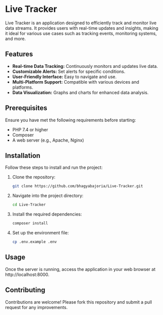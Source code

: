 # Live Tracker

Live Tracker is an application designed to efficiently track and monitor live data streams. It provides users with real-time updates and insights, making it ideal for various use cases such as tracking events, monitoring systems, and more.

## Features

- **Real-time Data Tracking:** Continuously monitors and updates live data.
- **Customizable Alerts:** Set alerts for specific conditions.
- **User-Friendly Interface:** Easy to navigate and use.
- **Multi-Platform Support:** Compatible with various devices and platforms.
- **Data Visualization:** Graphs and charts for enhanced data analysis.

## Prerequisites

Ensure you have met the following requirements before starting:
- PHP 7.4 or higher
- Composer
- A web server (e.g., Apache, Nginx)

## Installation

Follow these steps to install and run the project:

1. Clone the repository:
   ```bash
   git clone https://github.com/bhagyabajoria/Live-Tracker.git
   ```
2. Navigate into the project directory:
   ```bash
   cd Live-Tracker
   ```
3. Install the required dependencies:
   ```bash
   composer install
   ```
4. Set up the environment file:
   ```bash
   cp .env.example .env
   ```

## Usage

Once the server is running, access the application in your web browser at http://localhost:8000.

## Contributing

Contributions are welcome! Please fork this repository and submit a pull request for any improvements.